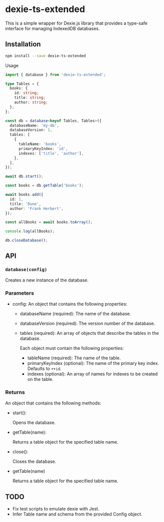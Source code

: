 # dexie-ts-extended

This is a simple wrapper for Dexie.js library that provides a type-safe interface for managing IndexedDB databases.

## Installation

```sh
npm install --save dexie-ts-extended
```

Usage

```typescript
import { database } from 'dexie-ts-extended';

type Tables = {
  books: {
    id: string;
    title: string;
    author: string;
  };
};

const db = database<keyof Tables, Tables>({
  databaseName: 'my-db',
  databaseVersion: 1,
  tables: [
    {
      tableName: 'books',
      primaryKeyIndex: 'id',
      indexes: ['title', 'author'],
    },
  ],
});

await db.start();

const books = db.getTable('books');

await books.add({
  id: 1,
  title: 'Dune',
  author: 'Frank Herbert',
});

const allBooks = await books.toArray();

console.log(allBooks);

db.closeDatabase();
```

## API

### `database(config)`

Creates a new instance of the database.

### Parameters

- config: An object that contains the following properties:

  - databaseName (required): The name of the database.
  - databaseVersion (required): The version number of the database.
  - tables (required): An array of objects that describe the tables in the database.

    Each object must contain the following properties:

    - tableName (required): The name of the table.
    - primaryKeyIndex (optional): The name of the primary key index. Defaults to
      `++id`.
    - indexes (optional): An array of names for indexes to be created on the table.

### Returns

An object that contains the following methods:

- start():

  Opens the database.

- getTable(name):

  Returns a table object for the specified table name.

- close():

  Closes the database.

- getTable(name)

  Returns a table object for the specified table name.

## TODO

- Fix test scripts to emulate dexie with Jest.
- Infer Table name and schema from the provided Config object.

